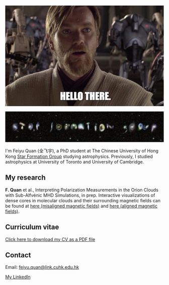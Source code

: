 
![image info](assets/images/Obiwan.jpg)

![image info](assets/images/SFG.png)

I'm Feiyu Quan (全飞宇), a PhD student at The Chinese University of Hong Kong [Star Formation Group](https://www.phy.cuhk.edu.hk/sfg/) studying astrophysics. Previously, I studied astrophysics at University of Toronto and University of Cambridge.

## My research

**F. Quan** et al., Interpreting Polarization Measurements in the Orion Clouds with Sub-Alfvénic MHD Simulations, in prep. Interactive visualizations of dense cores in molecular clouds and their surrounding magnetic fields can be found at [here (misaligned magnetic fields)](assets/visualizations/clump2.html) and [here (aligned magnetic fields)](assets/visualizations/clump4.html).

## Curriculum vitae

[Click here to download my CV as a PDF file](CV.pdf)

## Contact

Email: <feiyu.quan@link.cuhk.edu.hk>  

[My LinkedIn](https://www.linkedin.com/in/feiyu-quan-158002190/)
